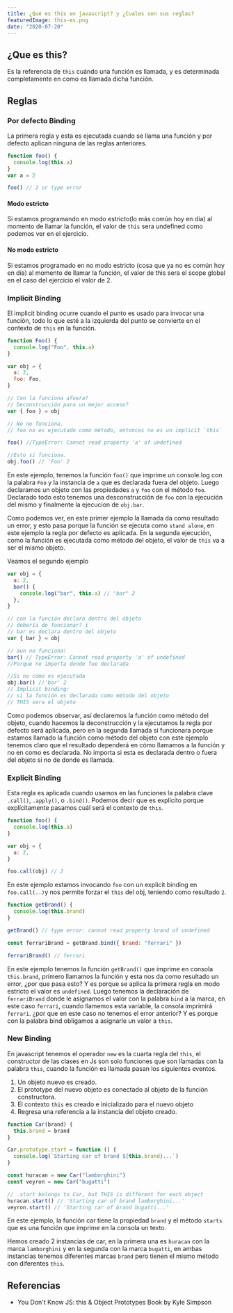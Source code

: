 ```yaml
---
title: ¿Qué es this en javascript? y ¿Cuales son sus reglas?
featuredImage: this-es.png
date: "2020-07-20"
---
```


## ¿Que es this?

Es la referencia de `this` cuándo una función es llamada, y es determinada completamente en como es llamada dicha función.

## Reglas

### Por defecto Binding

La primera regla y esta es ejecutada cuando se llama una función y por defecto aplican ninguna de las reglas anteriores.

```js
function foo() {
  console.log(this.a)
}
var a = 2

foo() // 2 or type error
```

#### Modo estricto

Si estamos programando en modo estricto(lo más común hoy en día) al momento de llamar la función, el valor de `this` sera undefined como podemos ver en el ejercicio.

#### No modo estricto

Si estamos programado en no modo estricto (cosa que ya no es común hoy en día) al momento de llamar la función, el valor de this sera el scope global en el caso del ejercicio el valor de 2.

### Implicit Binding

El implicit binding ocurre cuando el punto es usado para invocar una función, todo lo que esté a la izquierda del punto se convierte en el contexto de `this` en la función.

```js
function Foo() {
  console.log("Foo", this.a)
}

var obj = {
  a: 2,
  foo: Foo,
}

// Con la funciona afuera?
// Deconstrucción para un mejor acceso?
var { foo } = obj

// No no funciona.
// foo no es ejecutado como método, entonces no es un implicit `this`

foo() //TypeError: Cannot read property 'a' of undefined

//Esto si funciona.
obj.foo() // 'Foo' 2
```

En este ejemplo, tenemos la función `foo()` que imprime un console.log con la palabra `Foo` y la instancia de `a` que es declarada fuera del objeto. Luego declaramos un objeto con las propiedades `a` y `foo` con el método `foo`. Declarado todo esto tenemos una desconstrucción de `foo` con la ejecución del mismo y finalmente la ejecucion de `obj.bar`.

Como podemos ver, en este primer ejemplo la llamada da como resultado un error, y esto pasa porque la función se ejecuta como `stand alone`, en este ejemplo la regla por defecto es aplicada. En la segunda ejecución, como la función es ejecutada como método del objeto, el valor de `this` va a ser el mismo objeto.

Veamos el segundo ejemplo

```js
var obj = {
  a: 2,
  bar() {
    console.log("bar", this.a) // "bar" 2
  },
}

// con la función declara dentro del objeto
// debería de funcionar? i
// bar es declara dentro del objeto
var { bar } = obj

// aun no funciona!
bar() // TypeError: Cannot read property 'a' of undefined
//Porque no importa donde fue declarada

//Si no cómo es ejecutada
obj.bar() //'bar' 2
// Implicit binding:
// si la función es declarada como método del objeto
// THIS sera el objeto
```

Como podemos observar, así declaremos la función como método del objeto, cuando hacemos la deconstrucción y la ejecutamos la regla por defecto será aplicada, pero en la segunda llamada si funcionara porque estamos llamado la función como método del objeto con este ejemplo tenemos claro que el resultado dependerá en cómo llamamos a la función y no en como es declarada. No importa si esta es declarada dentro o fuera del objeto si no de donde es llamada.

### Explicit Binding

Esta regla es aplicada cuando usamos en las funciones la palabra clave `.call()`, `.apply()`, o `.bind()`.
Podemos decir que es explícito porque explícitamente pasamos cuál será el contexto de `this`.

```js
function foo() {
  console.log(this.a)
}

var obj = {
  a: 2,
}

foo.call(obj) // 2
```

En este ejemplo estamos invocando `foo` con un explicit binding en `foo.call(..)`y nos permite forzar el `this` del obj, teniendo como resultado `2`.

```js
function getBrand() {
  console.log(this.brand)
}

getBrand() // type error: cannot read property brand of undefined

const ferrariBrand = getBrand.bind({ brand: "ferrari" })

ferrariBrand() // ferrari
```

En este ejemplo tenemos la función `getBrand()` que imprime en consola `this.brand`, primero llamamos la función y esta nos da como resultado un error, ¿por que pasa esto? Y es porque se aplica la primera regla en modo estricto el valor es `undefined`. Luego tenemos la declaración de `ferrariBrand` donde le asignamos el valor con la palabra `bind` a la marca, en este caso `ferrari`, cuando llamemos esta variable, la consola imprimirá `ferrari`. ¿por que en este caso no tenemos el error anterior? Y es porque con la palabra bind obligamos a asignarle un valor a `this`.

### New Binding

En javascript tenemos el operador `new` es la cuarta regla del `this`, el constructor de las clases en Js son solo funciones que son llamadas con la palabra `this`, cuando la función es llamada pasan los siguientes eventos.

1. Un objeto nuevo es creado.
2. El prototype del nuevo objeto es conectado al objeto de la función constructora.
3. El contexto `this` es creado e inicializado para el nuevo objeto
4. Regresa una referencia a la instancia del objeto creado.

```js
function Car(brand) {
  this.brand = brand
}

Car.prototype.start = function () {
  console.log(`Starting car of brand ${this.brand}...`)
}

const huracan = new Car("lamborghini")
const veyron = new Car("bugatti")

// .start belongs to Car, but THIS is different for each object
huracan.start() // 'Starting car of brand lamborghini...'
veyron.start() // 'Starting car of brand bugatti...'
```

En este ejemplo, la función car tiene la propiedad `brand` y el método `starts` que es una función que imprime en la consola un texto.

Hemos creado 2 instancias de car, en la primera una es `huracan` con la marca `lamborghini` y en la segunda con la marca `bugatti`, en ambas instancias tenemos diferentes marcas `brand` pero tienen el mismo método con diferentes `this`.

## Referencias

- You Don't Know JS: this & Object Prototypes Book by Kyle Simpson
